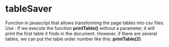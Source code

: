 # tableSaver
Function in javascript that allows transforming the page tables into csv files.
Use :
If we execute the function **printTable()** without a parameter, it will print the first table it finds in the document.
However, if there are several tables, we can put the table order number like this: **printTable(2)**.
